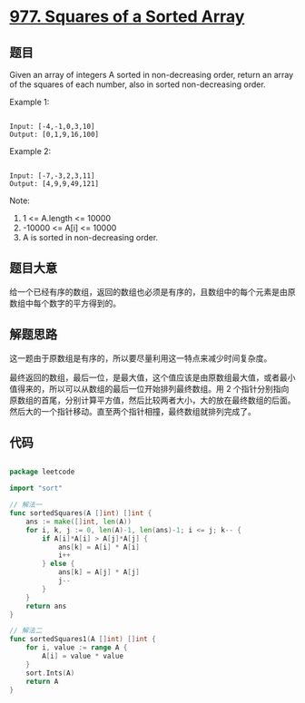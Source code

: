 # [977. Squares of a Sorted Array](https://leetcode.com/problems/squares-of-a-sorted-array/)

## 题目

Given an array of integers A sorted in non-decreasing order, return an array of the squares of each number, also in sorted non-decreasing order.



Example 1:

```

Input: [-4,-1,0,3,10]
Output: [0,1,9,16,100]

```

Example 2:

```

Input: [-7,-3,2,3,11]
Output: [4,9,9,49,121]

```

Note:

1. 1 <= A.length <= 10000
2. -10000 <= A[i] <= 10000
3. A is sorted in non-decreasing order.

## 题目大意

给一个已经有序的数组，返回的数组也必须是有序的，且数组中的每个元素是由原数组中每个数字的平方得到的。

## 解题思路

这一题由于原数组是有序的，所以要尽量利用这一特点来减少时间复杂度。

最终返回的数组，最后一位，是最大值，这个值应该是由原数组最大值，或者最小值得来的，所以可以从数组的最后一位开始排列最终数组。用 2 个指针分别指向原数组的首尾，分别计算平方值，然后比较两者大小，大的放在最终数组的后面。然后大的一个指针移动。直至两个指针相撞，最终数组就排列完成了。












## 代码

```go

package leetcode

import "sort"

// 解法一
func sortedSquares(A []int) []int {
	ans := make([]int, len(A))
	for i, k, j := 0, len(A)-1, len(ans)-1; i <= j; k-- {
		if A[i]*A[i] > A[j]*A[j] {
			ans[k] = A[i] * A[i]
			i++
		} else {
			ans[k] = A[j] * A[j]
			j--
		}
	}
	return ans
}

// 解法二
func sortedSquares1(A []int) []int {
	for i, value := range A {
		A[i] = value * value
	}
	sort.Ints(A)
	return A
}

```